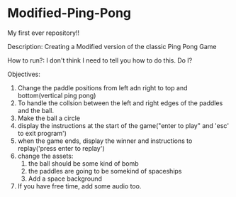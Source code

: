 # Modified-Ping-Pong
My first ever repository!!

Description: Creating a Modified version of the classic Ping Pong Game

How to run?: 
I don't think I need to tell you how to do this. Do I?

Objectives:
1. Change the paddle positions from left adn right to top and bottom(vertical ping pong)
2. To handle the collsion between the left and right edges of the paddles and the ball.
3. Make the ball a circle
4. display the instructions at the start of the game("enter to play" and 'esc' to exit program')
5. when the game ends, display the winner and instructions to replay('press enter to replay')
6. change the assets:
    1. the ball should be some kind of bomb
    2. the paddles are going to be somekind of spaceships
    3. Add a space background
7. If you have free time, add some audio too.


